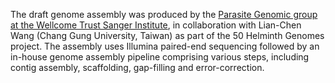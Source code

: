 [//]: # (Created by ./bin/manage_files.pl from ./species/Angiostrongylus_cantonensis/PRJEB493/Angiostrongylus_cantonensis_PRJEB493.assembly.html on Thu Jun 11 13:43:18 2020)
The draft genome assembly was produced by the [Parasite Genomic group at the Wellcome Trust Sanger Institute](http://www.sanger.ac.uk/research/projects/parasitegenomics/), in collaboration with Lian-Chen Wang (Chang Gung University, Taiwan) as part of the 50 Helminth Genomes project. The assembly uses Illumina paired-end sequencing followed by an in-house genome assembly pipeline comprising various steps, including contig assembly, scaffolding, gap-filling and error-correction.
